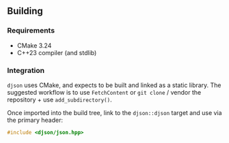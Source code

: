 ## Building

### Requirements

- CMake 3.24
- C++23 compiler (and stdlib)

### Integration

`djson` uses CMake, and expects to be built and linked as a static library. The suggested workflow is to use `FetchContent` or `git clone` / vendor the repository + use `add_subdirectory()`.

Once imported into the build tree, link to the `djson::djson` target and use via the primary header:

```cpp
#include <djson/json.hpp>
```
